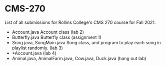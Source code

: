 # CMS-270

List of all submissions for Rollins College's CMS 270 course for Fall 2021.

* Account.java Account class (lab 2)
* Butterfly.java Butterfly class (assignment 1)
* Song.java, SongMain.java Song class, and program to play each song
in playlist randomly. (lab 3)
* *Account.java (lab 4)
* Animal.java, AnimalFarm.java, Cow.java, Duck.java (hang out lab)
